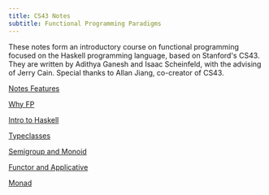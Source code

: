```yaml
---
title: CS43 Notes
subtitle: Functional Programming Paradigms
---
```


These notes form an introductory course on functional programming focused
on the Haskell programming language, based on Stanford's CS43. They are written by
Adithya Ganesh and Isaac Scheinfeld, with the advising of Jerry Cain.  Special thanks to
Allan Jiang, co-creator of CS43.

[Notes Features](notes/01_Notes_features.html)

[Why FP](notes/02_Why_Functional_Programming.html)

[Intro to Haskell](notes/03_Introduction_to_Haskell.html)

[Typeclasses](notes/06_Typeclasses.html)

[Semigroup and Monoid](notes/07_Semigroup_and_Monoid.html)

[Functor and Applicative](notes/08_Functor.html)

[Monad](notes/09_Monad.html)
